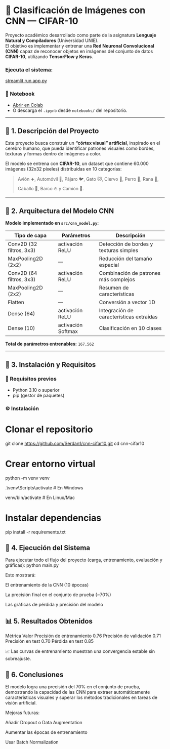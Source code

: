 # 🧠 Clasificación de Imágenes con CNN — CIFAR-10

Proyecto académico desarrollado como parte de la asignatura **Lenguaje Natural y Compiladores** (Universidad UNIE).  
El objetivo es implementar y entrenar una **Red Neuronal Convolucional (CNN)** capaz de reconocer objetos en imágenes del conjunto de datos **CIFAR-10**, utilizando **TensorFlow y Keras**.

### Ejecuta el sistema:

[streamlit run app.py](https://cnn-cifar10-gksz6dmdjwxwrydjlsx2rp.streamlit.app/)

### 📓 Notebook
- [Abrir en Colab](https://colab.research.google.com/github/Serdan1/cnn-cifar10/blob/main/notebooks/cnn_cifar10.ipynb)
- O descarga el `.ipynb` desde `notebooks/` del repositorio.

---

## 🚀 1. Descripción del Proyecto

Este proyecto busca construir un **“córtex visual” artificial**, inspirado en el cerebro humano, que pueda identificar patrones visuales como bordes, texturas y formas dentro de imágenes a color.

El modelo se entrena con **CIFAR-10**, un dataset que contiene 60.000 imágenes (32x32 píxeles) distribuidas en 10 categorías:
> Avión ✈️, Automóvil 🚗, Pájaro 🐦, Gato 🐱, Ciervo 🦌, Perro 🐶, Rana 🐸, Caballo 🐴, Barco ⛵ y Camión 🚚.

---

## 🧱 2. Arquitectura del Modelo CNN

**Modelo implementado en `src/cnn_model.py`:**

| Tipo de capa | Parámetros | Descripción |
|---------------|-------------|--------------|
| Conv2D (32 filtros, 3x3) | activación ReLU | Detección de bordes y texturas simples |
| MaxPooling2D (2x2) | — | Reducción del tamaño espacial |
| Conv2D (64 filtros, 3x3) | activación ReLU | Combinación de patrones más complejos |
| MaxPooling2D (2x2) | — | Resumen de características |
| Flatten | — | Conversión a vector 1D |
| Dense (64) | activación ReLU | Integración de características extraídas |
| Dense (10) | activación Softmax | Clasificación en 10 clases |

**Total de parámetros entrenables:** `167,562`

---

## 🧠 3. Instalación y Requisitos

### 🔧 Requisitos previos
- Python 3.10 o superior  
- pip (gestor de paquetes)

### ⚙️ Instalación
# Clonar el repositorio
git clone https://github.com/Serdan1/cnn-cifar10.git
cd cnn-cifar10

# Crear entorno virtual
python -m venv venv

.\venv\Scripts\activate  # En Windows

venv/bin/activate # En Linux/Mac

# Instalar dependencias
pip install -r requirements.txt


## 🚀 4. Ejecución del Sistema
Para ejecutar todo el flujo del proyecto (carga, entrenamiento, evaluación y gráficas):
python main.py

Esto mostrará:

El entrenamiento de la CNN (10 épocas)

La precisión final en el conjunto de prueba (~70%)

Las gráficas de pérdida y precisión del modelo

## 📊 5. Resultados Obtenidos
Métrica	Valor
Precisión de entrenamiento	0.76
Precisión de validación	0.71
Precisión en test	0.70
Pérdida en test	0.85

📈 Las curvas de entrenamiento muestran una convergencia estable sin sobreajuste.


## 🧭 6. Conclusiones

El modelo logra una precisión del 70% en el conjunto de prueba,
demostrando la capacidad de las CNN para extraer automáticamente características visuales
y superar los métodos tradicionales en tareas de visión artificial.

Mejoras futuras:

Añadir Dropout o Data Augmentation

Aumentar las épocas de entrenamiento

Usar Batch Normalization
